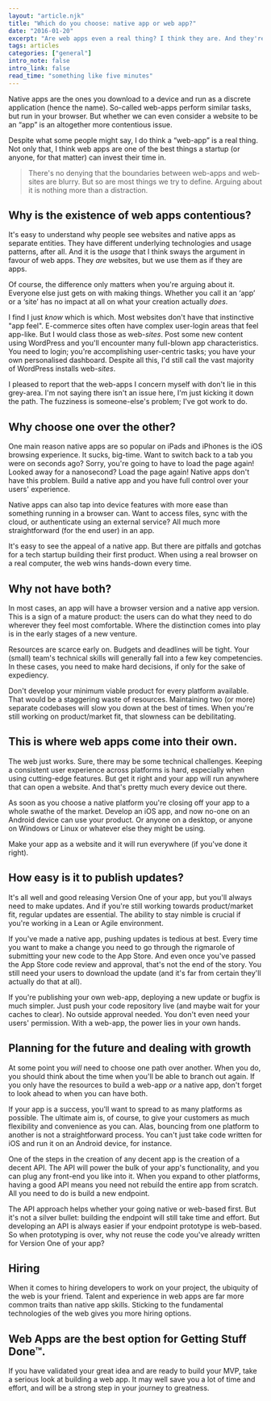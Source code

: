 ```yaml
---
layout: "article.njk"
title: "Which do you choose: native app or web app?"
date: "2016-01-20"
excerpt: "Are web apps even a real thing? I think they are. And they're by far the best option for small teams searching for product/market fit."
tags: articles
categories: ["general"]
intro_note: false
intro_link: false
read_time: "something like five minutes"
---
```


Native apps are the ones you download to a device and run as a discrete application (hence the name). So-called web-apps perform similar tasks, but run in your browser. But whether we can even consider a website to be an “app” is an altogether more contentious issue.

Despite what some people might say, I do think a “web-app” is a real thing. Not only that, I think web apps are one of the best things a startup (or anyone, for that matter) can invest their time in.

> There's no denying that the boundaries between web-apps and web-sites are blurry. But so are most things we try to define. Arguing about it is nothing more than a distraction.

## Why is the existence of web apps contentious?

It's easy to understand why people see websites and native apps as separate entities. They have different underlying technologies and usage patterns, after all. And it is the *usage* that I think sways the argument in favour of web apps. They *are* websites, but we use them as if they are apps.

Of course, the difference only matters when you're arguing about it. Everyone else just gets on with making things. Whether you call it an ‘app’ or a ‘site’ has no impact at all on what your creation actually *does*.

I find I just *know* which is which. Most websites don't have that instinctive "app feel". E-commerce sites often have complex user-login areas that feel app-like. But I would class those as web-*sites*. Post some new content using WordPress and you'll encounter many full-blown app characteristics. You need to login; you're accomplishing user-centric tasks; you have your own personalised dashboard. Despite all this, I'd still call the vast majority of WordPress installs web-*sites*.

I pleased to report that the web-apps I concern myself with don't lie in this grey-area. I'm not saying there isn't an issue here, I'm just kicking it down the path. The fuzziness is someone-else's problem; I've got work to do.

## Why choose one over the other?

One main reason native apps are so popular on iPads and iPhones is the iOS browsing experience. It sucks, big-time. Want to switch back to a tab you were on seconds ago? Sorry, you're going to have to load the page again! Looked away for a nanosecond? Load the page again! Native apps don't have this problem. Build a native app and you have full control over your users' experience.

Native apps can also tap into device features with more ease than something running in a browser can. Want to access files, sync with the cloud, or authenticate using an external service? All much more straightforward (for the end user) in an app.

It's easy to see the appeal of a native app. But there are pitfalls and gotchas for a tech startup building their first product. When using a real browser on a real computer, the web wins hands-down every time.

## Why not have both?

In most cases, an app will have a browser version and a native app version. This is a sign of a mature product: the users can do what they need to do wherever they feel most comfortable. Where the distinction comes into play is in the early stages of a new venture.

Resources are scarce early on. Budgets and deadlines will be tight. Your (small) team's technical skills will generally fall into a few key competencies. In these cases, you need to make hard decisions, if only for the sake of expediency.

Don't develop your minimum viable product for every platform available. That would be a staggering waste of resources. Maintaining two (or more) separate codebases will slow you down at the best of times. When you're still working on product/market fit, that slowness can be debilitating.

## This is where web apps come into their own.

The web just works. Sure, there may be some technical challenges. Keeping a consistent user experience across platforms is hard, especially when using cutting-edge features. But get it right and your app will run anywhere that can open a website. And that's pretty much every device out there.

As soon as you choose a native platform you're closing off your app to a whole swathe of the market. Develop an iOS app, and now no-one on an Android device can use your product. Or anyone on a desktop, or anyone on Windows or Linux or whatever else they might be using.

Make your app as a website and it will run everywhere (if you've done it right).

## How easy is it to publish updates?

It's all well and good releasing Version One of your app, but you'll always need to make updates. And if you're still working towards product/market fit, regular updates are essential. The ability to stay nimble is crucial if you're working in a Lean or Agile environment.

If you've made a native app, pushing updates is tedious at best. Every time you want to make a change you need to go through the rigmarole of submitting your new code to the App Store. And even once you've passed the App Store code review and approval, that's not the end of the story. You still need your users to download the update (and it's far from certain they'll actually do that at all).

If you're publishing your own web-app, deploying a new update or bugfix is much simpler. Just push your code repository live (and maybe wait for your caches to clear). No outside approval needed. You don't even need your users' permission. With a web-app, the power lies in your own hands.

## Planning for the future and dealing with growth

At some point you *will* need to choose one path over another. When you do, you should think about the time when you'll be able to branch out again. If you only have the resources to build a web-app *or* a native app, don't forget to look ahead to when you can have both.

If your app is a success, you'll want to spread to as many platforms as possible. The ultimate aim is, of course, to give your customers as much flexibility and convenience as you can. Alas, bouncing from one platform to another is not a straightforward process. You can't just take code written for iOS and run it on an Android device, for instance.

One of the steps in the creation of any decent app is the creation of a decent API. The API will power the bulk of your app's functionality, and you can plug any front-end you like into it. When you expand to other platforms, having a good API means you need not rebuild the entire app from scratch. All you need to do is build a new endpoint.

The API approach helps whether your going native or web-based first. But it's not a silver bullet: building the endpoint will still take time and effort. But developing an API is always easier if your endpoint prototype is web-based. So when prototyping is over, why not reuse the code you've already written for Version One of your app?

## Hiring

When it comes to hiring developers to work on your project, the ubiquity of the web is your friend. Talent and experience in web apps are far more common traits than native app skills. Sticking to the fundamental technologies of the web gives you more hiring options.

## Web Apps are the best option for Getting Stuff Done™.

If you have validated your great idea and are ready to build your MVP, take a serious look at building a web app. It may well save you a lot of time and effort, and will be a strong step in your journey to greatness.